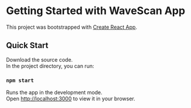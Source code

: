 # Getting Started with WaveScan App

This project was bootstrapped with [Create React App](https://github.com/facebook/create-react-app).

## Quick Start

Download the source code.\
In the project directory, you can run:

### `npm start`

Runs the app in the development mode.\
Open [http://localhost:3000](http://localhost:3000) to view it in your browser.
